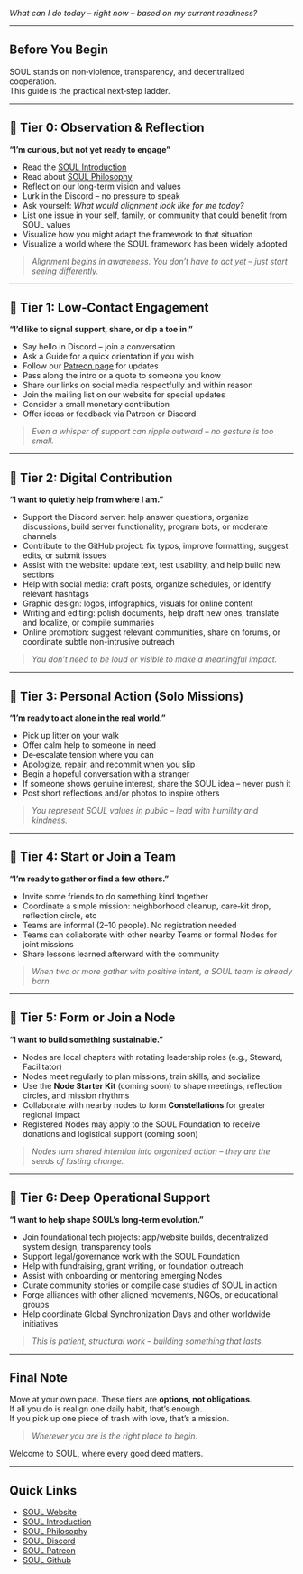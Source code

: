 
*What can I do today – right now – based on my current readiness?*

---

## Before You Begin

SOUL stands on non‑violence, transparency, and decentralized cooperation.  
This guide is the practical next‑step ladder.

---

## 🔹 Tier 0: Observation & Reflection

**“I’m curious, but not yet ready to engage”**

- Read the [SOUL Introduction](https://societyofunifiedlife.github.io/SOUL-Website/about/introduction.html)
- Read about [SOUL Philosophy](https://societyofunifiedlife.github.io/SOUL-Website/about/philosophy.html)
- Reflect on our long-term vision and values  
- Lurk in the Discord – no pressure to speak  
- Ask yourself: *What would alignment look like for me today?*  
- List one issue in your self, family, or community that could benefit from SOUL values  
- Visualize how you might adapt the framework to that situation  
- Visualize a world where the SOUL framework has been widely adopted  

> *Alignment begins in awareness. You don’t have to act yet – just start seeing differently.*

---

## 🔹 Tier 1: Low‑Contact Engagement

**“I’d like to signal support, share, or dip a toe in.”**

- Say hello in Discord – join a conversation  
- Ask a Guide for a quick orientation if you wish  
- Follow our [Patreon page](https://www.patreon.com/SocietyofUnifiedLife) for updates  
- Pass along the intro or a quote to someone you know  
- Share our links on social media respectfully and within reason  
- Join the mailing list on our website for special updates  
- Consider a small monetary contribution  
- Offer ideas or feedback via Patreon or Discord  

> *Even a whisper of support can ripple outward – no gesture is too small.*

---

## 🔹 Tier 2: Digital Contribution

**“I want to quietly help from where I am.”**

- Support the Discord server: help answer questions, organize discussions, build server functionality, program bots, or moderate channels  
- Contribute to the GitHub project: fix typos, improve formatting, suggest edits, or submit issues  
- Assist with the website: update text, test usability, and help build new sections  
- Help with social media: draft posts, organize schedules, or identify relevant hashtags  
- Graphic design: logos, infographics, visuals for online content  
- Writing and editing: polish documents, help draft new ones, translate and localize, or compile summaries  
- Online promotion: suggest relevant communities, share on forums, or coordinate subtle non-intrusive outreach  

> *You don’t need to be loud or visible to make a meaningful impact.*

---

## 🔹 Tier 3: Personal Action (Solo Missions)

**“I’m ready to act alone in the real world.”**

- Pick up litter on your walk  
- Offer calm help to someone in need  
- De‑escalate tension where you can  
- Apologize, repair, and recommit when you slip  
- Begin a hopeful conversation with a stranger  
- If someone shows genuine interest, share the SOUL idea – never push it  
- Post short reflections and/or photos to inspire others  

> *You represent SOUL values in public – lead with humility and kindness.*

---

## 🔹 Tier 4: Start or Join a Team

**“I’m ready to gather or find a few others.”**

- Invite some friends to do something kind together  
- Coordinate a simple mission: neighborhood cleanup, care‑kit drop, reflection circle, etc  
- Teams are informal (2–10 people). No registration needed  
- Teams can collaborate with other nearby Teams or formal Nodes for joint missions  
- Share lessons learned afterward with the community  

> *When two or more gather with positive intent, a SOUL team is already born.*

---

## 🔹 Tier 5: Form or Join a Node

**“I want to build something sustainable.”**

- Nodes are local chapters with rotating leadership roles (e.g., Steward, Facilitator)  
- Nodes meet regularly to plan missions, train skills, and socialize  
- Use the **Node Starter Kit** (coming soon) to shape meetings, reflection circles, and mission rhythms  
- Collaborate with nearby nodes to form **Constellations** for greater regional impact  
- Registered Nodes may apply to the SOUL Foundation to receive donations and logistical support (coming soon)  

> *Nodes turn shared intention into organized action – they are the seeds of lasting change.*

---

## 🔹 Tier 6: Deep Operational Support

**“I want to help shape SOUL’s long‑term evolution.”**

- Join foundational tech projects: app/website builds, decentralized system design, transparency tools  
- Support legal/governance work with the SOUL Foundation  
- Help with fundraising, grant writing, or foundation outreach  
- Assist with onboarding or mentoring emerging Nodes  
- Curate community stories or compile case studies of SOUL in action  
- Forge alliances with other aligned movements, NGOs, or educational groups  
- Help coordinate Global Synchronization Days and other worldwide initiatives  

> *This is patient, structural work – building something that lasts.*

---

## Final Note

Move at your own pace. These tiers are **options, not obligations**.  
If all you do is realign one daily habit, that’s enough.  
If you pick up one piece of trash with love, that’s a mission.

> *Wherever you are is the right place to begin.*

Welcome to SOUL, where every good deed matters.

---

## Quick Links

- [SOUL Website](https://societyofunifiedlife.github.io/SOUL-Website/)  
- [SOUL Introduction](https://societyofunifiedlife.github.io/SOUL-Website/about/introduction.html)  
- [SOUL Philosophy](https://societyofunifiedlife.github.io/SOUL-Website/about/philosophy.html)  
- [SOUL Discord](https://discord.gg/q7fjhCwk)
- [SOUL Patreon](https://patreon.com/SocietyofUnifiedLife)
- [SOUL Github](https://github.com/SocietyOfUnifiedLife)

